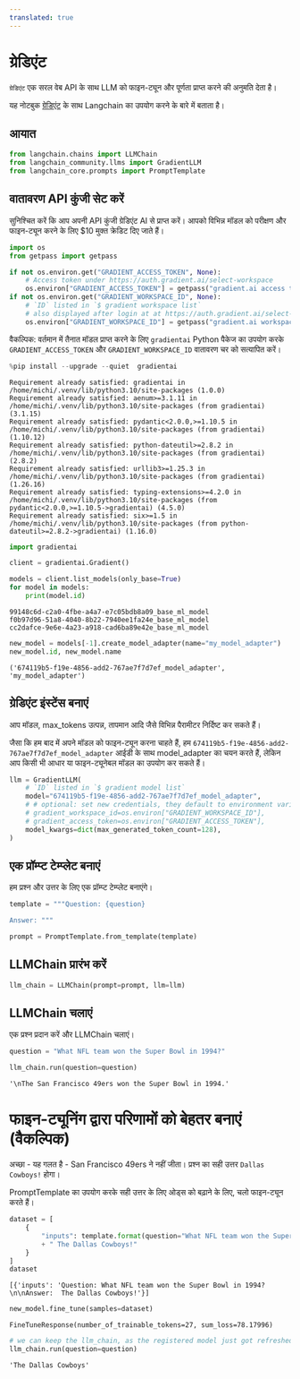```yaml
---
translated: true
---
```


# ग्रेडिएंट

`ग्रेडिएंट` एक सरल वेब API के साथ LLM को फाइन-ट्यून और पूर्णता प्राप्त करने की अनुमति देता है।

यह नोटबुक [ग्रेडिएंट](https://gradient.ai/) के साथ Langchain का उपयोग करने के बारे में बताता है।

## आयात

```python
from langchain.chains import LLMChain
from langchain_community.llms import GradientLLM
from langchain_core.prompts import PromptTemplate
```

## वातावरण API कुंजी सेट करें

सुनिश्चित करें कि आप अपनी API कुंजी ग्रेडिएंट AI से प्राप्त करें। आपको विभिन्न मॉडल को परीक्षण और फाइन-ट्यून करने के लिए $10 मुक्त क्रेडिट दिए जाते हैं।

```python
import os
from getpass import getpass

if not os.environ.get("GRADIENT_ACCESS_TOKEN", None):
    # Access token under https://auth.gradient.ai/select-workspace
    os.environ["GRADIENT_ACCESS_TOKEN"] = getpass("gradient.ai access token:")
if not os.environ.get("GRADIENT_WORKSPACE_ID", None):
    # `ID` listed in `$ gradient workspace list`
    # also displayed after login at at https://auth.gradient.ai/select-workspace
    os.environ["GRADIENT_WORKSPACE_ID"] = getpass("gradient.ai workspace id:")
```

वैकल्पिक: वर्तमान में तैनात मॉडल प्राप्त करने के लिए `gradientai` Python पैकेज का उपयोग करके `GRADIENT_ACCESS_TOKEN` और `GRADIENT_WORKSPACE_ID` वातावरण चर को सत्यापित करें।

```python
%pip install --upgrade --quiet  gradientai
```

```output
Requirement already satisfied: gradientai in /home/michi/.venv/lib/python3.10/site-packages (1.0.0)
Requirement already satisfied: aenum>=3.1.11 in /home/michi/.venv/lib/python3.10/site-packages (from gradientai) (3.1.15)
Requirement already satisfied: pydantic<2.0.0,>=1.10.5 in /home/michi/.venv/lib/python3.10/site-packages (from gradientai) (1.10.12)
Requirement already satisfied: python-dateutil>=2.8.2 in /home/michi/.venv/lib/python3.10/site-packages (from gradientai) (2.8.2)
Requirement already satisfied: urllib3>=1.25.3 in /home/michi/.venv/lib/python3.10/site-packages (from gradientai) (1.26.16)
Requirement already satisfied: typing-extensions>=4.2.0 in /home/michi/.venv/lib/python3.10/site-packages (from pydantic<2.0.0,>=1.10.5->gradientai) (4.5.0)
Requirement already satisfied: six>=1.5 in /home/michi/.venv/lib/python3.10/site-packages (from python-dateutil>=2.8.2->gradientai) (1.16.0)
```

```python
import gradientai

client = gradientai.Gradient()

models = client.list_models(only_base=True)
for model in models:
    print(model.id)
```

```output
99148c6d-c2a0-4fbe-a4a7-e7c05bdb8a09_base_ml_model
f0b97d96-51a8-4040-8b22-7940ee1fa24e_base_ml_model
cc2dafce-9e6e-4a23-a918-cad6ba89e42e_base_ml_model
```

```python
new_model = models[-1].create_model_adapter(name="my_model_adapter")
new_model.id, new_model.name
```

```output
('674119b5-f19e-4856-add2-767ae7f7d7ef_model_adapter', 'my_model_adapter')
```

## ग्रेडिएंट इंस्टेंस बनाएं

आप मॉडल, max_tokens उत्पन्न, तापमान आदि जैसे विभिन्न पैरामीटर निर्दिष्ट कर सकते हैं।

जैसा कि हम बाद में अपने मॉडल को फाइन-ट्यून करना चाहते हैं, हम `674119b5-f19e-4856-add2-767ae7f7d7ef_model_adapter` आईडी के साथ model_adapter का चयन करते हैं, लेकिन आप किसी भी आधार या फाइन-ट्यूनेबल मॉडल का उपयोग कर सकते हैं।

```python
llm = GradientLLM(
    # `ID` listed in `$ gradient model list`
    model="674119b5-f19e-4856-add2-767ae7f7d7ef_model_adapter",
    # # optional: set new credentials, they default to environment variables
    # gradient_workspace_id=os.environ["GRADIENT_WORKSPACE_ID"],
    # gradient_access_token=os.environ["GRADIENT_ACCESS_TOKEN"],
    model_kwargs=dict(max_generated_token_count=128),
)
```

## एक प्रॉम्प्ट टेम्प्लेट बनाएं

हम प्रश्न और उत्तर के लिए एक प्रॉम्प्ट टेम्प्लेट बनाएंगे।

```python
template = """Question: {question}

Answer: """

prompt = PromptTemplate.from_template(template)
```

## LLMChain प्रारंभ करें

```python
llm_chain = LLMChain(prompt=prompt, llm=llm)
```

## LLMChain चलाएं

एक प्रश्न प्रदान करें और LLMChain चलाएं।

```python
question = "What NFL team won the Super Bowl in 1994?"

llm_chain.run(question=question)
```

```output
'\nThe San Francisco 49ers won the Super Bowl in 1994.'
```

# फाइन-ट्यूनिंग द्वारा परिणामों को बेहतर बनाएं (वैकल्पिक)

अच्छा - यह गलत है - San Francisco 49ers ने नहीं जीता।
प्रश्न का सही उत्तर `Dallas Cowboys!` होगा।

PromptTemplate का उपयोग करके सही उत्तर के लिए ओड्स को बढ़ाने के लिए, चलो फाइन-ट्यून करते हैं।

```python
dataset = [
    {
        "inputs": template.format(question="What NFL team won the Super Bowl in 1994?")
        + " The Dallas Cowboys!"
    }
]
dataset
```

```output
[{'inputs': 'Question: What NFL team won the Super Bowl in 1994?\n\nAnswer:  The Dallas Cowboys!'}]
```

```python
new_model.fine_tune(samples=dataset)
```

```output
FineTuneResponse(number_of_trainable_tokens=27, sum_loss=78.17996)
```

```python
# we can keep the llm_chain, as the registered model just got refreshed on the gradient.ai servers.
llm_chain.run(question=question)
```

```output
'The Dallas Cowboys'
```
